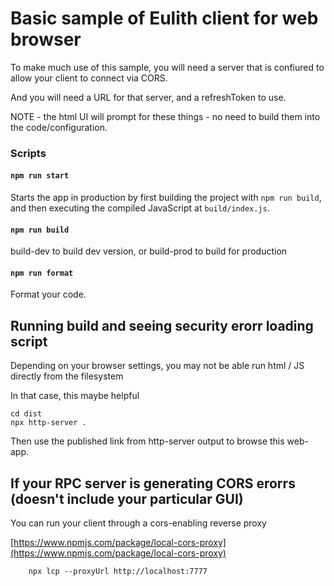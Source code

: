 # Basic sample of Eulith client for web browser

To make much use of this sample, you will need a server that is confiured to allow
your client to connect via CORS.

And you will need a URL for that server, and a refreshToken to use.

NOTE - the html UI will prompt for these things - no need to build them into the code/configuration.

### Scripts

#### `npm run start`

Starts the app in production by first building the project with `npm run build`, and then executing the compiled JavaScript at `build/index.js`.

#### `npm run build`

build-dev to build dev version, or build-prod to build for production

#### `npm run format`

Format your code.

## Running build and seeing security erorr loading script

Depending on your browser settings, you may not be able run html / JS directly from the filesystem

In that case, this maybe helpful

~~~
cd dist
npx http-server .
~~~

Then use the published link from http-server output to browse this web-app.


## If your RPC server is generating CORS erorrs (doesn't include your particular GUI)

You can run your client through a cors-enabling reverse proxy

[https://www.npmjs.com/package/local-cors-proxy](https://www.npmjs.com/package/local-cors-proxy)
~~~
    npx lcp --proxyUrl http://localhost:7777
~~~